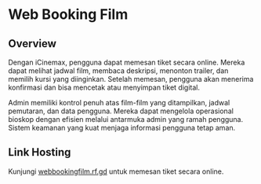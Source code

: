 # Web Booking Film

## Overview

Dengan iCinemax, pengguna dapat memesan tiket secara online. Mereka dapat melihat jadwal film, membaca deskripsi, menonton trailer, dan memilih kursi yang diinginkan. Setelah memesan, pengguna akan menerima konfirmasi dan bisa mencetak atau menyimpan tiket digital.

Admin memiliki kontrol penuh atas film-film yang ditampilkan, jadwal pemutaran, dan data pengguna. Mereka dapat mengelola operasional bioskop dengan efisien melalui antarmuka admin yang ramah pengguna. Sistem keamanan yang kuat menjaga informasi pengguna tetap aman.

## Link Hosting
Kunjungi [webbookingfilm.rf.gd](https://webbookingfilm.rf.gd) untuk memesan tiket secara online.
